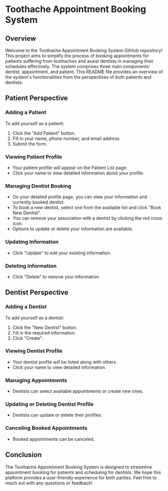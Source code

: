 # Toothache Appointment Booking System

## Overview

Welcome to the Toothache Appointment Booking System GitHub repository! This project aims to simplify the process of booking appointments for patients suffering from toothaches and assist dentists in managing their schedules effectively. The system comprises three main components: dentist, appointment, and patient. This README file provides an overview of the system's functionalities from the perspectives of both patients and dentists.

## Patient Perspective

### Adding a Patient

To add yourself as a patient:
1. Click the "Add Patient" button.
2. Fill in your name, phone number, and email address.
3. Submit the form.

### Viewing Patient Profile

- Your patient profile will appear on the Patient List page.
- Click your name to view detailed information about your profile.

### Managing Dentist Booking

- On your detailed profile page, you can view your information and currently booked dentist.
- To book a new dentist, select one from the available list and click "Book New Dentist".
- You can remove your association with a dentist by clicking the red cross icon.
- Options to update or delete your information are available.

### Updating Information

- Click "Update" to edit your existing information.

### Deleting Information

- Click "Delete" to remove your information.

## Dentist Perspective

### Adding a Dentist

To add yourself as a dentist:
1. Click the "New Dentist" button.
2. Fill in the required information.
3. Click "Create".

### Viewing Dentist Profile

- Your dentist profile will be listed along with others.
- Click your name to view detailed information.

### Managing Appointments

- Dentists can select available appointments or create new ones.

### Updating or Deleting Dentist Profile

- Dentists can update or delete their profiles.

### Canceling Booked Appointments

- Booked appointments can be canceled.

## Conclusion

The Toothache Appointment Booking System is designed to streamline appointment booking for patients and scheduling for dentists. We hope this platform provides a user-friendly experience for both parties. Feel free to reach out with any questions or feedback!


